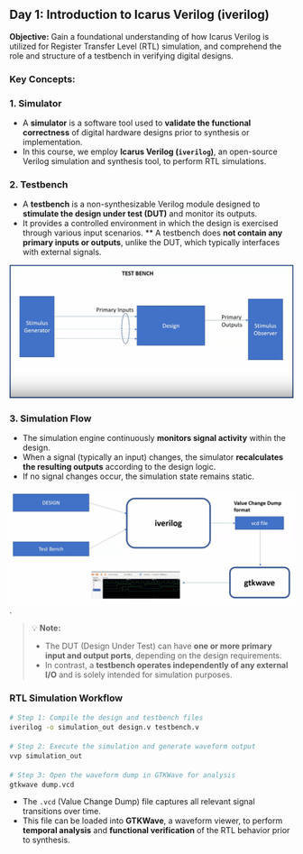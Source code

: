 ## **Day 1: Introduction to Icarus Verilog (iverilog)**
**Objective:**
Gain a foundational understanding of how Icarus Verilog is utilized for Register Transfer Level (RTL) simulation, and comprehend the role and structure of a testbench in verifying digital designs.

### **Key Concepts:**

### **1. Simulator**

* A **simulator** is a software tool used to **validate the functional correctness** of digital hardware designs prior to synthesis or implementation.
* In this course, we employ **Icarus Verilog (`iverilog`)**, an open-source Verilog simulation and synthesis tool, to perform RTL simulations.

### **2. Testbench**

* A **testbench** is a non-synthesizable Verilog module designed to **stimulate the design under test (DUT)** and monitor its outputs.
* It provides a controlled environment in which the design is exercised through various input scenarios.
** A testbench does **not contain any primary inputs or outputs**, unlike the DUT, which typically interfaces with external signals.

![Testbench Diagram](https://github.com/DHANASRI-A/RISC-V-Chip-Tapeout/blob/ff26b68227088b1c3e72e9c1073c8cd009f19890/Week_1/Day_1/Pictures/Testbench.png)

### **3. Simulation Flow**

* The simulation engine continuously **monitors signal activity** within the design.
* When a signal (typically an input) changes, the simulator **recalculates the resulting outputs** according to the design logic.
* If no signal changes occur, the simulation state remains static.

![Simulation Flow](https://github.com/DHANASRI-A/RISC-V-Chip-Tapeout/blob/ff26b68227088b1c3e72e9c1073c8cd009f19890/Week_1/Day_1/Pictures/Iverilog.png).

> 💡 **Note:**
>
> * The DUT (Design Under Test) can have **one or more primary input and output ports**, depending on the design requirements.
> * In contrast, a **testbench operates independently of any external I/O** and is solely intended for simulation purposes.


### **RTL Simulation Workflow**

```bash
# Step 1: Compile the design and testbench files
iverilog -o simulation_out design.v testbench.v

# Step 2: Execute the simulation and generate waveform output
vvp simulation_out

# Step 3: Open the waveform dump in GTKWave for analysis
gtkwave dump.vcd
```

* The `.vcd` (Value Change Dump) file captures all relevant signal transitions over time.
* This file can be loaded into **GTKWave**, a waveform viewer, to perform **temporal analysis** and **functional verification** of the RTL behavior prior to synthesis.
